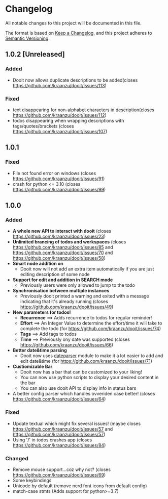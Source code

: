 # Changelog

All notable changes to this project will be documented in this file.

The format is based on [Keep a Changelog](https://keepachangelog.com/en/1.0.0/),
and this project adheres to [Semantic Versioning](https://semver.org/spec/v2.0.0.html).


## 1.0.2 [Unreleased]

### Added
- Dooit now allows duplicate descriptions to be added(closes https://github.com/kraanzu/dooit/issues/113)


### Fixed
- text disappearing for non-alphabet characters in description(closes https://github.com/kraanzu/dooit/issues/112)
- todos disappearing when wrapping descriptions with tags/quotes/brackets (closes https://github.com/kraanzu/dooit/issues/107)


## 1.0.1

### Fixed
- File not found error on windows (closes https://github.com/kraanzu/dooit/issues/91)
- crash for python <= 3.10 (closes https://github.com/kraanzu/dooit/issues/99)

## 1.0.0

### Added 

- **A whole new API to interact with dooit** (closes https://github.com/kraanzu/dooit/issues/23)
- **Unlimited brancing of todos and workspaces** (closes https://github.com/kraanzu/dooit/issues/85 and https://github.com/kraanzu/dooit/issues/70 and https://github.com/kraanzu/dooit/issues/58)
- **Smart node addition on <enter>**
  - Dooit now will not add an extra item automatically if you are just editing description of some node
- **Support for edit and addition in SEARCH mode**
  - Previously users were only allowed to jump to the todo
- **Synchronisation between multiple instances** 
  - Previously dooit printed a warning and exited with a message indicating that it's already running (closes https://github.com/kraanzu/dooit/issues/49)
- **New parameters for todos!**
  - **Recurrence** ==> Adds recurrence to todos for regular reminder!
  - **Effort** ==> An Integer Value to determine the effort/time it will take to complete the todo (for https://github.com/kraanzu/dooit/issues/74)
  - **Tags** ==> Add tags to todos
  - **Time** ==> Previously ony date was supported (closes https://github.com/kraanzu/dooit/issues/66)
- **Better date&time parsing** 
  - Dooit now uses [dateparser](https://pypi.org/project/dateparser/) module to make it a lot easier to add and edit date&time (for https://github.com/kraanzu/dooit/issues/71)
- **Custiomizable Bar**
  - Dooit now has a bar that can be customized to your liking!
  - You can now use python scripts to display your desired content in the bar
  - You can also use dooit API to display info in status bars
- A better config parser which handles ovveriden case better! (closes https://github.com/kraanzu/dooit/issues/64)

### Fixed
  - Update textual which might fix several issues! (maybe closes https://github.com/kraanzu/dooit/issues/57 and https://github.com/kraanzu/dooit/issues/57)
  - Using '/' in todos crashes app (closes https://github.com/kraanzu/dooit/issues/84)
  

### Changed
  - Remove mouse support...coz why not? (closes https://github.com/kraanzu/dooit/issues/69)
  - Some keybindings
  - Unicode by default (remove nerd font icons from default config)
  - match-case stmts (Adds support for python>=3.7)
  
